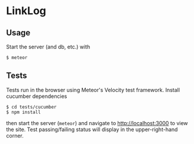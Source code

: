 # LinkLog

## Usage

Start the server (and db, etc.) with

```
$ meteor
```

## Tests

Tests run in the browser using Meteor's Velocity test framework. Install cucumber dependencies

```
$ cd tests/cucumber
$ npm install
```

then start the server (`meteor`) and navigate to [http://localhost:3000](http://localhost:3000) to view the site. Test passing/failing status will display in the upper-right-hand corner.
